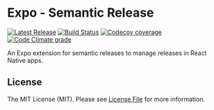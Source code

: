 # Expo - Semantic Release

[![Latest Release](https://img.shields.io/github/release/bycedric/semantic-release-expo/all.svg?style=flat-square)](https://github.com/bycedric/semantic-release-expo/releases)
[![Build Status](https://img.shields.io/travis/bycedric/semantic-release-expo/master.svg?style=flat-square)](https://travis-ci.com/byCedric/semantic-release-expo)
[![Codecov coverage](https://img.shields.io/codecov/c/github/bycedric/semantic-release-expo.svg?style=flat-square)](https://codecov.io/gh/bycedric/semantic-release-expo)
[![Code Climate grade](https://img.shields.io/codeclimate/maintainability/bycedric/semantic-release-expo.svg?style=flat-square)](https://codeclimate.com/github/bycedric/semantic-release-expo)

An Expo extension for semantic releases to manage releases in React Native apps.

## License

The MIT License (MIT). Please see [License File](LICENSE.md) for more information.
